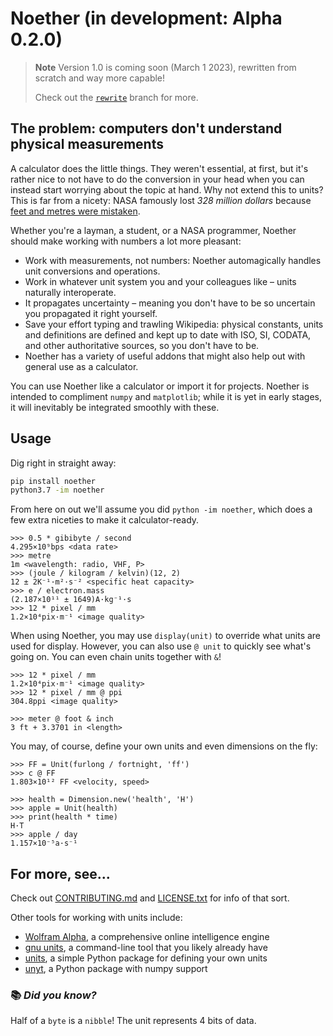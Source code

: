 # Noether (in development: Alpha 0.2.0)

> **Note** Version 1.0 is coming soon (March 1 2023), rewritten from scratch and way more capable!
>
> Check out the [`rewrite`](https://github.com/yunruse/Noether/tree/rewrite) branch for more.

## The problem: computers don't understand physical measurements

A calculator does the little things. They weren't essential, at first, but it's rather nice to not have to do the conversion in your head when you can instead start worrying about the topic at hand. Why not extend this to units? This is far from a nicety: NASA famously lost *328 million dollars* because [feet and metres were mistaken](https://medium.com/predict/a-328-million-dollar-conversion-error-f6d525c85fd2). 

Whether you're a layman, a student, or a NASA programmer, Noether should make working with numbers a lot more pleasant:

- Work with measurements, not numbers: Noether automagically handles unit conversions and operations.
- Work in whatever unit system you and your colleagues like – units naturally interoperate.
- It propagates uncertainty – meaning you don't have to be so uncertain you propagated it right yourself.
- Save your effort typing and trawling Wikipedia: physical constants, units and definitions are defined and kept up to date with ISO, SI, CODATA, and other authoritative sources, so you don't have to be.
- Noether has a variety of useful addons that might also help out with general use as a calculator.

You can use Noether like a calculator or import it for projects. Noether is intended to compliment `numpy` and `matplotlib`; while it is yet in early stages, it will inevitably be integrated smoothly with these.

## Usage 

Dig right in straight away:

```bash
pip install noether
python3.7 -im noether
```

From here on out we'll assume you did `python -im noether`, which does a few extra niceties to make it calculator-ready.

```
>>> 0.5 * gibibyte / second
4.295×10⁹bps <data rate>
>>> metre
1m <wavelength: radio, VHF, P>
>>> (joule / kilogram / kelvin)(12, 2)
12 ± 2K⁻¹·m²·s⁻² <specific heat capacity>
>>> e / electron.mass
(2.187×10¹¹ ± 1649)A·kg⁻¹·s
>>> 12 * pixel / mm
1.2×10⁴pix·m⁻¹ <image quality>
```

When using Noether, you may use `display(unit)` to override what units are used for display. However, you can also use `@ unit` to quickly see what's going on. You can even chain units together with `&`!

```
>>> 12 * pixel / mm
1.2×10⁴pix·m⁻¹ <image quality>
>>> 12 * pixel / mm @ ppi
304.8ppi <image quality>

>>> meter @ foot & inch
3 ft + 3.3701 in <length>
```

You may, of course, define your own units and even dimensions on the fly:

```
>>> FF = Unit(furlong / fortnight, 'ff')
>>> c @ FF
1.803×10¹² FF <velocity, speed>

>>> health = Dimension.new('health', 'H')
>>> apple = Unit(health)
>>> print(health * time)
H·T
>>> apple / day
1.157×10⁻⁵a·s⁻¹
```

## For more, see...

Check out [CONTRIBUTING.md](CONTRIBUTING.md) and [LICENSE.txt](LICENSE.txt) for info of that sort.

Other tools for working with units include:
- [Wolfram Alpha](https://www.wolframalpha.com), a comprehensive online intelligence engine
- [gnu units](https://www.gnu.org/software/units/), a command-line tool that you likely already have
- [units](https://pypi.org/project/units/), a simple Python package for defining your own units
- [unyt](https://pypi.org/project/unyt/), a Python package with numpy support

### 📚 _**Did you know?**_
Half of a `byte` is a `nibble`! The unit represents 4 bits of data.